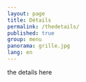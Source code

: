 ```yaml
---
layout: page
title: Détails
permalink: /thedetails/
published: true
group: menu
panorama: grille.jpg
lang: en
---
```






the details here
